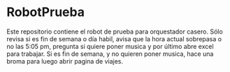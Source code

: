 # RobotPrueba
Este repositorio contiene el robot de prueba para orquestador casero.
Sólo revisa si es fin de semana o día habil, avisa que la hora actual sobrepasa o no las 5:05 pm, pregunta si quiere poner musica y por último abre excel para trabajar. 
Si es fin de semana, y no quieren poner musica, hace una broma para luego abrir pagina de viajes. 
